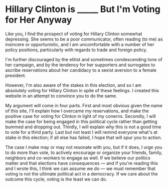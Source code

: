 # Hillary Clinton is _____ But I'm Voting for Her Anyway

Like you, I find the prospect of voting for Hillary Clinton somewhat depressing. She seems to be a poor communicator, often reading (to me) as insincere or opportunistic, and I am uncomfortable with a number of her policy positions, particularly with regards to trade and foreign policy. 

I'm further discouraged by the elitist and sometimes condescending tone of her campaign, and by the tendency for her supporters and surrogates to ascribe reservations about her candidacy to a sexist aversion to a female president.

However, I'm also aware of the stakes in this election, and so I am absolutely voting for Hillary Clinton in spite of these feelings. I created this website in an attempt to convince you to do the same. 

My argument will come in four parts. First and most obvious given the name of this site, I'll explain how I overcame my reservations, and make the positive case for voting for Clinton in light of my conerns. Secondly, I will make the case for being engaged in this political cycle rather than getting bummed and dropping out. Thirdly, I will explain why this is not a good time to vote for a third party. Last but not least I will remind everyone what's at stake in this election; if all else has failed, I hope that will spur you to action.

The case I make may or may not resonate with you, but if it does, I urge you to do more than vote, to actively encourage or organize your friends, family, neighbors and co-workers to engage as well. If we believe our politics matter and that elections have consequences — and if you're reading this and I wrote this, I think we can assume we do — we must remember that voting is not the ultimate political act in a democracy. If we care about the outcome this cycle, voting is the least we can do. 

